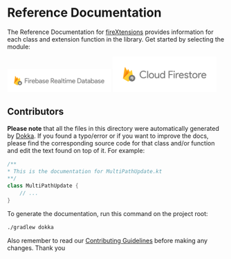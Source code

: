 # Reference Documentation

The Reference Documentation for [fireXtensions](https://firebaseopensource.com/projects/rosariopfernandes/firextensions)
 provides information for each class and extension function in the library.
 Get started by selecting the module:

 <a href="database"><img src="database/icon.png" width="240" alt="Realtime Database Reference"/></a>
 <a href="firestore"><img src="firestore/icon.png" width="240" alt="Cloud Firestore Reference"/></a>

## Contributors
**Please note** that all the files in this directory were automatically generated by
 [Dokka](https://github.com/google/dokka).
 If you found a typo/error or if you want to improve the docs, please find the corresponding
 source code for that class and/or function and edit the text found on top of it.
 For example:

```kotlin
/**
* This is the documentation for MultiPathUpdate.kt
**/
class MultiPathUpdate {
    // ...
}
```

To generate the documentation, run this command on the project root:
```bash
./gradlew dokka
```

Also remember to read our [Contributing Guidelines](https://github.com/rosariopfernandes/fireXtensions/blob/master/CONTRIBUTING.md)
 before making any changes.
 Thank you